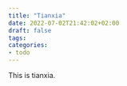 ```yaml
---
title: "Tianxia"
date: 2022-07-02T21:42:02+02:00
draft: false
tags:
categories:
- todo
---
```


This is tianxia.
